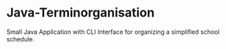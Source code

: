 # Java-Terminorganisation

Small Java Application with CLI Interface for organizing a simplified school schedule.

